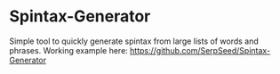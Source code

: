 # Spintax-Generator
Simple tool to quickly generate spintax from large lists of words and phrases. Working example here: https://github.com/SerpSeed/Spintax-Generator
